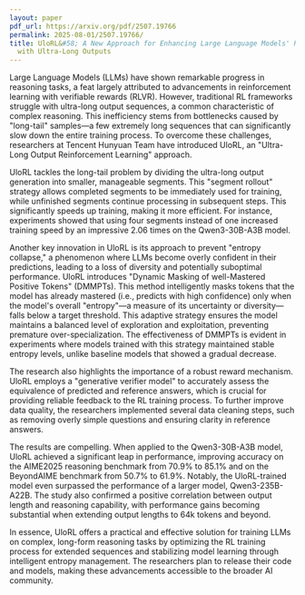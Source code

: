 ```yaml
---
layout: paper
pdf_url: https://arxiv.org/pdf/2507.19766
permalink: 2025-08-01/2507.19766/
title: UloRL&#58; A New Approach for Enhancing Large Language Models' Reasoning Abilities
  with Ultra-Long Outputs
---
```




Large Language Models (LLMs) have shown remarkable progress in reasoning tasks, a feat largely attributed to advancements in reinforcement learning with verifiable rewards (RLVR). However, traditional RL frameworks struggle with ultra-long output sequences, a common characteristic of complex reasoning. This inefficiency stems from bottlenecks caused by "long-tail" samples—a few extremely long sequences that can significantly slow down the entire training process. To overcome these challenges, researchers at Tencent Hunyuan Team have introduced UloRL, an "Ultra-Long Output Reinforcement Learning" approach.

UloRL tackles the long-tail problem by dividing the ultra-long output generation into smaller, manageable segments. This "segment rollout" strategy allows completed segments to be immediately used for training, while unfinished segments continue processing in subsequent steps. This significantly speeds up training, making it more efficient. For instance, experiments showed that using four segments instead of one increased training speed by an impressive 2.06 times on the Qwen3-30B-A3B model.

Another key innovation in UloRL is its approach to prevent "entropy collapse," a phenomenon where LLMs become overly confident in their predictions, leading to a loss of diversity and potentially suboptimal performance. UloRL introduces "Dynamic Masking of well-Mastered Positive Tokens" (DMMPTs). This method intelligently masks tokens that the model has already mastered (i.e., predicts with high confidence) only when the model's overall "entropy"—a measure of its uncertainty or diversity—falls below a target threshold. This adaptive strategy ensures the model maintains a balanced level of exploration and exploitation, preventing premature over-specialization. The effectiveness of DMMPTs is evident in experiments where models trained with this strategy maintained stable entropy levels, unlike baseline models that showed a gradual decrease.

The research also highlights the importance of a robust reward mechanism. UloRL employs a "generative verifier model" to accurately assess the equivalence of predicted and reference answers, which is crucial for providing reliable feedback to the RL training process. To further improve data quality, the researchers implemented several data cleaning steps, such as removing overly simple questions and ensuring clarity in reference answers.

The results are compelling. When applied to the Qwen3-30B-A3B model, UloRL achieved a significant leap in performance, improving accuracy on the AIME2025 reasoning benchmark from 70.9% to 85.1% and on the BeyondAIME benchmark from 50.7% to 61.9%. Notably, the UloRL-trained model even surpassed the performance of a larger model, Qwen3-235B-A22B. The study also confirmed a positive correlation between output length and reasoning capability, with performance gains becoming substantial when extending output lengths to 64k tokens and beyond.

In essence, UloRL offers a practical and effective solution for training LLMs on complex, long-form reasoning tasks by optimizing the RL training process for extended sequences and stabilizing model learning through intelligent entropy management. The researchers plan to release their code and models, making these advancements accessible to the broader AI community.